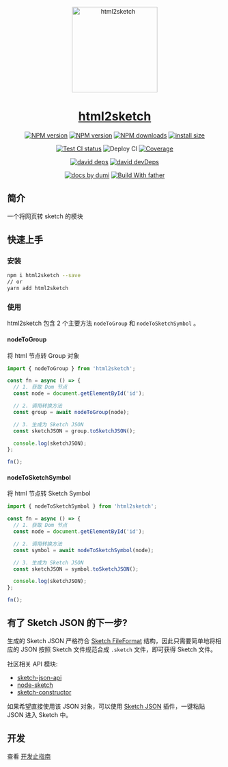 <p align="center">
  <a href="https://github.com/ant-design/html2sketch">
   <img src="https://gw.alipayobjects.com/zos/antfincdn/Q0VnKtVzuB/Logo.png" height="200" width="200" alt="html2sketch"/>
  </a>
</p>

<h1 align="center"><a href="https://ant-design.github.io/html2sketch/">html2sketch</a></h1>

<div align="center">

[![NPM version][npm-image]][npm-url] [![NPM version][npm-next-image]][npm-url] [![NPM downloads][download-image]][download-url] [![install size][npm-size]][npm-size-url]

[![Test CI status][test-ci]][test-ci-url] ![Deploy CI][deploy-ci] [![Coverage][coverage]][codecov-url]

[![david deps][david-image]][david-url] [![david devDeps][david-dev-image]][david-dev-url]

[![ docs by dumi][dumi-url]](https://d.umijs.org/) [![Build With father][father-url]](https://github.com/umijs/father/)

[dumi-url]: https://img.shields.io/badge/docs%20by-dumi-blue
[father-url]: https://img.shields.io/badge/build%20with-father-028fe4.svg

<!-- npm url -->

[npm-image]: http://img.shields.io/npm/v/html2sketch.svg?style=flat-square&color=deepgreen&label=latest
[npm-next-image]: https://img.shields.io/npm/v/html2sketch/next?label=next&style=flat-square
[npm-url]: http://npmjs.org/package/html2sketch
[npm-size]: https://img.shields.io/bundlephobia/minzip/html2sketch?color=deepgreen&label=gizpped%20size&style=flat-square
[npm-size-url]: https://packagephobia.com/result?p=html2sketch

<!-- coverage -->

[coverage]: https://codecov.io/gh/ant-design/html2sketch/branch/master/graph/badge.svg
[codecov-url]: https://codecov.io/gh/ant-design/html2sketch/branch/master

<!-- Github CI -->

[test-ci]: https://github.com/ant-design/html2sketch/workflows/Test%20CI/badge.svg
[deploy-ci]: https://github.com/ant-design/html2sketch/workflows/Deploy%20CI/badge.svg
[test-ci-url]: https://github.com/ant-design/html2sketch/actions?query=workflow%3ATest%20CI
[deploy-ci-ci]: https://github.com/ant-design/html2sketch/actions?query=workflow%3ADeploy%20CI
[david-image]: https://img.shields.io/david/ant-design/html2sketch?style=flat-square
[david-dev-url]: https://david-dm.org/ant-design/html2sketch?type=dev
[david-dev-image]: https://img.shields.io/david/dev/ant-design/html2sketch?style=flat-square
[david-url]: https://david-dm.org/ant-design/html2sketch
[download-image]: https://img.shields.io/npm/dm/html2sketch.svg?style=flat-square
[download-url]: https://npmjs.org/package/html2sketch

</div>

## 简介

一个将网页转 sketch 的模块

## 快速上手

### 安装

```bash
npm i html2sketch --save
// or
yarn add html2sketch
```

### 使用

html2sketch 包含 2 个主要方法 `nodeToGroup` 和 `nodeToSketchSymbol` 。

#### nodeToGroup

将 html 节点转 Group 对象

```js
import { nodeToGroup } from 'html2sketch';

const fn = async () => {
  // 1. 获取 Dom 节点
  const node = document.getElementById('id');

  // 2. 调用转换方法
  const group = await nodeToGroup(node);

  // 3. 生成为 Sketch JSON
  const sketchJSON = group.toSketchJSON();

  console.log(sketchJSON);
};

fn();
```

#### nodeToSketchSymbol

将 html 节点转 Sketch Symbol

```js
import { nodeToSketchSymbol } from 'html2sketch';

const fn = async () => {
  // 1. 获取 Dom 节点
  const node = document.getElementById('id');

  // 2. 调用转换方法
  const symbol = await nodeToSketchSymbol(node);

  // 3. 生成为 Sketch JSON
  const sketchJSON = symbol.toSketchJSON();

  console.log(sketchJSON);
};

fn();
```

## 有了 Sketch JSON 的下一步?

生成的 Sketch JSON 严格符合 [Sketch FileFormat](https://developer.sketch.com/file-format/) 结构，因此只需要简单地将相应的 JSON 按照 Sketch 文件规范合成 `.sketch` 文件，即可获得 Sketch 文件。

社区相关 API 模块:

- [sketch-json-api](https://github.com/ant-design/sketch-json-api)
- [node-sketch](https://github.com/oscarotero/node-sketch)
- [sketch-constructor](https://github.com/amzn/sketch-constructor)

如果希望直接使用该 JSON 对象，可以使用 [Sketch JSON](https://github.com/arvinxx/sketch-json) 插件，一键粘贴 JSON 进入 Sketch 中。

## 开发

查看 [开发止指南](https://github.com/ant-design/html2sketch/guide)

